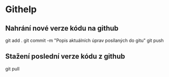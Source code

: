 # Githelp

## Nahrání nové verze kódu na github

git add .
git commit -m "Popis aktuálních úprav posílaných do gitu"
git push


## Stažení poslední verze kódu z github

git pull
